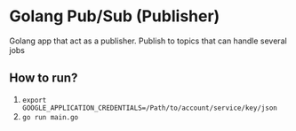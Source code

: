 # Golang Pub/Sub (Publisher)
Golang app that act as a publisher. Publish to topics that can handle several jobs

## How to run?
1. `export GOOGLE_APPLICATION_CREDENTIALS=/Path/to/account/service/key/json`
2. `go run main.go`